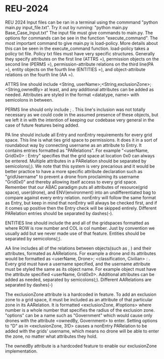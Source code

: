 # REU-2024
REU 2024
Input files can be ran in a terminal using the commmand "python main.py input_file.txt". Try it out by running:
    "python main.py Base_Case_Input.txt"
The input file must give commands to main.py. The options for commands can be see in the function "execute_command".
The most important command to give main.py is load-policy. More details about this can be seen in the execute_command function.
load-policy takes a policy txt file. Policy txt files must have very specific structures. Generally they specify attributes on the first line (ATTRS =), permission objects on the second line (PERMS =), permission-attribute relations on the third line(PA =), entity objects on the fourth line (ENTITIES =), and object-attribute relations on the fourth line (AA =). 

ATTRS line should include <String, userName>;<String,exclusionZone>;<String,ownedBy> at least, and any additional attributes can be added as needed. Attributes are styled in the format <datatype, name> with semicolons in between. 

PERMS line should only include <Entry>; <nonEntry>. This line's inclusion was not totally necessary as we could code in the assumed presence of these objects, but we left it in with the intention of keeping our codebase very general in the case of future features being added.

PA line should include all Entry and nonEntry requirements for every grid space. This line is what ties grid space to permissions. It does it in a sort of roundabout way by connecting username as an attribute to Entry. It contains entries formatted as "PARelations". For example "<userName, Grid0x0> : Entry" specifies that the grid space at location 0x0 can always be entered. Multiple attributes in a PARelation should be separated by semicolons(;). We note that this system is very precarious and it would be better practice to have a more specific attribute declaration such as "gridUsername" to prevent a drone from proclaiming its username "Grid0x0" and thereby allowing itself access to every grid space. Remember that our ABAC paradigm puts all attributes of resource(grid space), user(drone), and ENV(environment) into an undifferentiated bag to compare against every entry relation. nonEntry will follow the same format as Entry, but keep in mind that nonEntry will always be checked first, and if it comes up positive then the Entry check will be skipped entirely. Different PARelation entries should be separated by dashes(-).

ENTITIES line should include the <Drone> and all of the gridspaces formatted as <GridROWxCOL> where ROW is row number and COL is col number. Just by convention we usually add <ENV> but we never made use of that feature. Entities should be separated by semicolons(;).

AA line includes all of the relations between objects(such as <Drone>, <Grid0x0>) and their attributes, formated as AARelations. For example a drone and its attributes would be formatted as <userName, Drone>; <classification, Civilian> : <Drone>. Every grid must have a username specified, and the username attribute must be styled the same as its object name. For example object <Grid0x0> must have the attribute specified <userName, Grid0x0>. Additional attributes can be added as needed, separated by semicolons(;). Different AARelations are separated by dashes(-)

The exclusionZone attribute is a hardcoded in feature. To add an exclusion zone to a grid space, it must be included as an attribute of that particular zone in its AARelation. It is formatted <exclusionZone, #!options> where number is a whole number that specifies the radius of the exclusion zone. "options" can be a name such as "Government" which would cause only drones with the attribute <ownedBy, Government> to enter. Setting options to "D" as in <exclusionZone, 3!D> causes a nonEntry PARelation to be added with the grids' username, which means no drone will be able to enter the zone, no matter what attributes they hold. 

The ownedBy attribute is a hardcoded feature to enable our exclusionZone implementation.